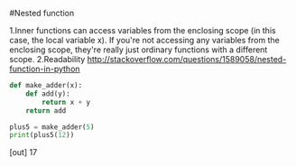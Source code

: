#Nested function

1.Inner functions can access variables from the enclosing scope (in this case, the local variable x). If you're not accessing any variables from the enclosing scope, they're really just ordinary functions with a different scope.
2.Readability
http://stackoverflow.com/questions/1589058/nested-function-in-python


```python
def make_adder(x):
    def add(y):
        return x + y
    return add

plus5 = make_adder(5)
print(plus5(12))  
```
[out] 17
